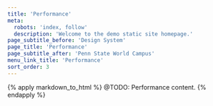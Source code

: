 ```yaml
---
title: 'Performance'
meta:
  robots: 'index, follow'
  description: 'Welcome to the demo static site homepage.'
page_subtitle_before: 'Design System'
page_title: 'Performance'
page_subtitle_after: 'Penn State World Campus'
menu_link_title: 'Performance'
sort_order: 3
---
```

{% apply markdown_to_html %}
  @TODO: Performance content.
{% endapply %}
